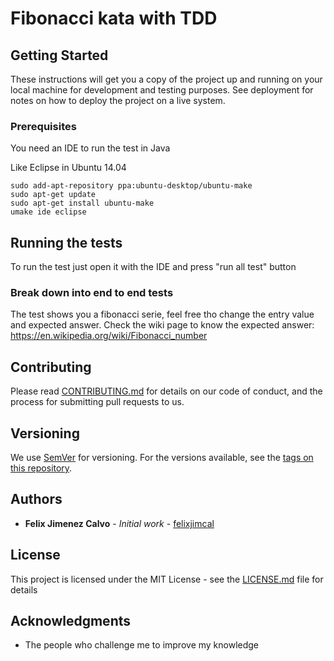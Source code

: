 # Fibonacci kata with TDD
## Getting Started

These instructions will get you a copy of the project up and running on your local machine for development and testing purposes. See deployment for notes on how to deploy the project on a live system.

### Prerequisites

You need an IDE to run the test in Java

Like Eclipse in Ubuntu 14.04
```
sudo add-apt-repository ppa:ubuntu-desktop/ubuntu-make
sudo apt-get update
sudo apt-get install ubuntu-make
umake ide eclipse
```
## Running the tests

To run the test just open it with the IDE and press "run all test" button

### Break down into end to end tests
The test shows you a fibonacci serie, feel free tho change the entry value and expected answer.
Check the wiki page to know the expected answer: https://en.wikipedia.org/wiki/Fibonacci_number



## Contributing

Please read [CONTRIBUTING.md](https://gist.github.com/PurpleBooth/b24679402957c63ec426) for details on our code of conduct, and the process for submitting pull requests to us.

## Versioning

We use [SemVer](http://semver.org/) for versioning. For the versions available, see the [tags on this repository](https://github.com/your/project/tags). 

## Authors

* **Felix Jimenez Calvo** - *Initial work* - [felixjimcal](https://github.com/felixjimcal)

## License

This project is licensed under the MIT License - see the [LICENSE.md](LICENSE.md) file for details

## Acknowledgments

* The people who challenge me to improve my knowledge
